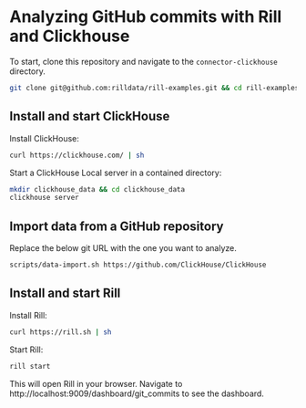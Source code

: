 # Analyzing GitHub commits with Rill and Clickhouse

To start, clone this repository and navigate to the `connector-clickhouse` directory.

```bash
git clone git@github.com:rilldata/rill-examples.git && cd rill-examples/connector-clickhouse
```

## Install and start ClickHouse

Install ClickHouse:

```bash
curl https://clickhouse.com/ | sh
```

Start a ClickHouse Local server in a contained directory:

```bash
mkdir clickhouse_data && cd clickhouse_data
clickhouse server
```

## Import data from a GitHub repository

Replace the below git URL with the one you want to analyze.

```bash
scripts/data-import.sh https://github.com/ClickHouse/ClickHouse
```

## Install and start Rill

Install Rill:

```bash
curl https://rill.sh | sh
```

Start Rill:

```bash
rill start
```

This will open Rill in your browser. Navigate to http://localhost:9009/dashboard/git_commits to see the dashboard.
